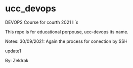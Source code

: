 # ucc_devops
DEVOPS Course for courth 2021 II´s


This repo is for educational porpouse, ucc-devops its name.

Notes:
30/09/2021: Again the process for conection by SSH

update1

By: Zeldrak

